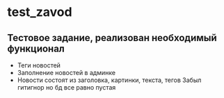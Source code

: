 # test_zavod
## Тестовое задание, реализован необходимый функционал
- Теги новостей
- Заполнение новостей в админке
- Новости состоят из заголовка, картинки, текста, тегов
Забыл гитигнор но бд все равно пустая
